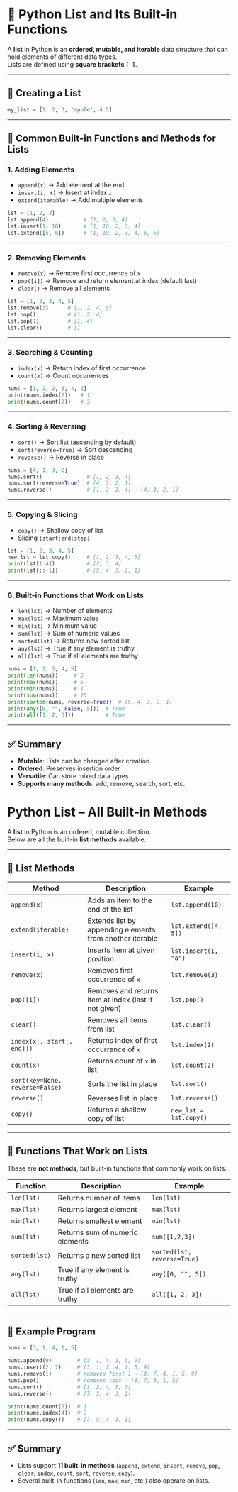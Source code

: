 
# 📌 Python List and Its Built-in Functions

A **list** in Python is an **ordered, mutable, and iterable** data structure that can hold elements of different data types.  
Lists are defined using **square brackets `[ ]`**.

---

## 🔹 Creating a List
```python
my_list = [1, 2, 3, "apple", 4.5]
````

---

## 🔹 Common Built-in Functions and Methods for Lists

### 1. Adding Elements

* `append(x)` → Add element at the end
* `insert(i, x)` → Insert at index `i`
* `extend(iterable)` → Add multiple elements

```python
lst = [1, 2, 3]
lst.append(4)           # [1, 2, 3, 4]
lst.insert(1, 10)       # [1, 10, 2, 3, 4]
lst.extend([5, 6])      # [1, 10, 2, 3, 4, 5, 6]
```

---

### 2. Removing Elements

* `remove(x)` → Remove first occurrence of `x`
* `pop([i])` → Remove and return element at index (default last)
* `clear()` → Remove all elements

```python
lst = [1, 2, 3, 4, 5]
lst.remove(3)      # [1, 2, 4, 5]
lst.pop()          # [1, 2, 4]
lst.pop(1)         # [1, 4]
lst.clear()        # []
```

---

### 3. Searching & Counting

* `index(x)` → Return index of first occurrence
* `count(x)` → Count occurrences

```python
nums = [1, 2, 2, 3, 4, 2]
print(nums.index(2))   # 1
print(nums.count(2))   # 3
```

---

### 4. Sorting & Reversing

* `sort()` → Sort list (ascending by default)
* `sort(reverse=True)` → Sort descending
* `reverse()` → Reverse in place

```python
nums = [4, 1, 3, 2]
nums.sort()              # [1, 2, 3, 4]
nums.sort(reverse=True)  # [4, 3, 2, 1]
nums.reverse()           # [1, 2, 3, 4] → [4, 3, 2, 1]
```

---

### 5. Copying & Slicing

* `copy()` → Shallow copy of list
* Slicing `[start:end:step]`

```python
lst = [1, 2, 3, 4, 5]
new_lst = lst.copy()     # [1, 2, 3, 4, 5]
print(lst[1:4])          # [2, 3, 4]
print(lst[::-1])         # [5, 4, 3, 2, 1]
```

---

### 6. Built-in Functions that Work on Lists

* `len(lst)` → Number of elements
* `max(lst)` → Maximum value
* `min(lst)` → Minimum value
* `sum(lst)` → Sum of numeric values
* `sorted(lst)` → Returns new sorted list
* `any(lst)` → True if any element is truthy
* `all(lst)` → True if all elements are truthy

```python
nums = [1, 2, 3, 4, 5]
print(len(nums))     # 5
print(max(nums))     # 5
print(min(nums))     # 1
print(sum(nums))     # 15
print(sorted(nums, reverse=True))  # [5, 4, 3, 2, 1]
print(any([0, "", False, 5]))  # True
print(all([1, 2, 3]))          # True
```

---

## ✅ Summary

* **Mutable**: Lists can be changed after creation
* **Ordered**: Preserves insertion order
* **Versatile**: Can store mixed data types
* **Supports many methods**: add, remove, search, sort, etc.




#  Python List – All Built-in Methods

A **list** in Python is an ordered, mutable collection.  
Below are all the built-in **list methods** available.

---

## 🔹 List Methods

| Method | Description | Example |
|--------|-------------|---------|
| `append(x)` | Adds an item to the end of the list | `lst.append(10)` |
| `extend(iterable)` | Extends list by appending elements from another iterable | `lst.extend([4, 5])` |
| `insert(i, x)` | Inserts item at given position | `lst.insert(1, "a")` |
| `remove(x)` | Removes first occurrence of `x` | `lst.remove(3)` |
| `pop([i])` | Removes and returns item at index (last if not given) | `lst.pop()` |
| `clear()` | Removes all items from list | `lst.clear()` |
| `index(x[, start[, end]])` | Returns index of first occurrence of `x` | `lst.index(2)` |
| `count(x)` | Returns count of `x` in list | `lst.count(2)` |
| `sort(key=None, reverse=False)` | Sorts the list in place | `lst.sort()` |
| `reverse()` | Reverses list in place | `lst.reverse()` |
| `copy()` | Returns a shallow copy of list | `new_lst = lst.copy()` |

---

## 🔹 Functions That Work on Lists
These are **not methods**, but built-in functions that commonly work on lists:

| Function | Description | Example |
|----------|-------------|---------|
| `len(lst)` | Returns number of items | `len(lst)` |
| `max(lst)` | Returns largest element | `max(lst)` |
| `min(lst)` | Returns smallest element | `min(lst)` |
| `sum(lst)` | Returns sum of numeric elements | `sum([1,2,3])` |
| `sorted(lst)` | Returns a new sorted list | `sorted(lst, reverse=True)` |
| `any(lst)` | True if any element is truthy | `any([0, "", 5])` |
| `all(lst)` | True if all elements are truthy | `all([1, 2, 3])` |

---

## 🔹 Example Program
```python
nums = [3, 1, 4, 1, 5]

nums.append(9)        # [3, 1, 4, 1, 5, 9]
nums.insert(2, 7)     # [3, 1, 7, 4, 1, 5, 9]
nums.remove(1)        # removes first 1 → [3, 7, 4, 1, 5, 9]
nums.pop()            # removes last → [3, 7, 4, 1, 5]
nums.sort()           # [1, 3, 4, 5, 7]
nums.reverse()        # [7, 5, 4, 3, 1]

print(nums.count(5))  # 1
print(nums.index(4))  # 2
print(nums.copy())    # [7, 5, 4, 3, 1]
````

---

## ✅ Summary

* Lists support **11 built-in methods** (`append`, `extend`, `insert`, `remove`, `pop`, `clear`, `index`, `count`, `sort`, `reverse`, `copy`).
* Several built-in functions (`len`, `max`, `min`, etc.) also operate on lists.

```


